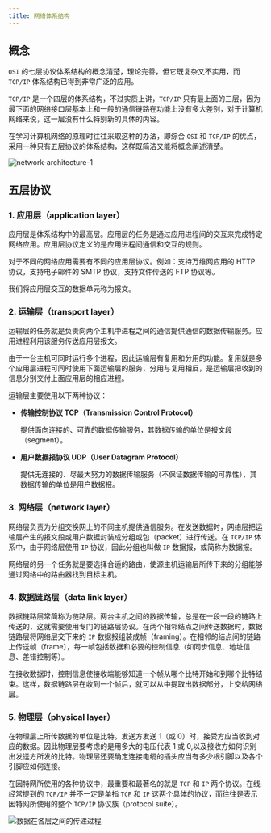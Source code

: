 ```yaml
---
title: 网络体系结构
---
```


## 概念

`OSI` 的七层协议体系结构的概念清楚，理论完善，但它既复杂又不实用，而 `TCP/IP` 体系结构已得到非常广泛的应用。

`TCP/IP` 是一个四层的体系结构，不过实质上讲，`TCP/IP` 只有最上面的三层，因为最下面的网络接口层基本上和一般的通信链路在功能上没有多大差别，对于计算机网络来说，这一层没有什么特别新的具体的内容。

在学习计算机网络的原理时往往采取这种的办法，即综合 `OSI` 和 `TCP/IP` 的优点，采用一种只有五层协议的体系结构，这样既简洁又能将概念阐述清楚。

<img :src="$withBase('/computer/network-architecture-1.jpeg')" alt="network-architecture-1">



## 五层协议

### 1. 应用层（application layer）

应用层是体系结构中的最高层。应用层的任务是通过应用进程间的交互来完成特定网络应用。应用层协议定义的是应用进程间通信和交互的规则。

对于不同的网络应用需要有不同的应用层协议。例如：支持万维网应用的 HTTP 协议，支持电子邮件的 SMTP 协议，支持文件传送的 FTP 协议等。

我们将应用层交互的数据单元称为报文。

### 2. 运输层（transport layer）

运输层的任务就是负责向两个主机中进程之间的通信提供通信的数据传输服务。应用进程利用该服务传送应用层报文。

由于一台主机可同时运行多个进程，因此运输层有复用和分用的功能。复用就是多个应用层进程可同时使用下面运输层的服务，分用与复用相反，是运输层把收到的信息分别交付上面应用层的相应进程。

运输层主要使用以下两种协议：

+ **传输控制协议 TCP（Transmission Control Protocol）**

  提供面向连接的、可靠的数据传输服务，其数据传输的单位是报文段（segment）。

+ **用户数据报协议 UDP（User Datagram Protocol）**

  提供无连接的、尽最大努力的数据传输服务（不保证数据传输的可靠性），其数据传输的单位是用户数据报。

### 3. 网络层（network layer）

网络层负责为分组交换网上的不同主机提供通信服务。在发送数据时，网络层把运输层产生的报文段或用户数据封装成分组或包（packet）进行传送。在 `TCP/IP` 体系中，由于网络层使用 `IP` 协议，因此分组也叫做 `IP` 数据报，或简称为数据报。

网络层的另一个任务就是要选择合适的路由，使源主机运输层所传下来的分组能够通过网络中的路由器找到目标主机。

### 4. 数据链路层（data link layer）

数据链路层常简称为链路层。两台主机之间的数据传输，总是在一段一段的链路上传送的，这就需要使用专门的链路层协议。在两个相邻结点之间传送数据时，数据链路层将网络层交下来的 `IP` 数据报组装成帧（framing）。在相邻的结点间的链路上传送帧（frame），每一帧包括数据和必要的控制信息（如同步信息、地址信息、差错控制等）。

在接收数据时，控制信息使接收端能够知道一个帧从哪个比特开始和到哪个比特结束。这样，数据链路层在收到一个帧后，就可以从中提取出数据部分，上交给网络层。

### 5. 物理层（physical layer）

在物理层上所传数据的单位是比特。发送方发送 1（或 0）时，接受方应当收到对应的数据。因此物理层要考虑的是用多大的电压代表 1 或 0,以及接收方如何识别出发送方所发的比特。物理层还要确定连接电缆的插头应当有多少根引脚以及各个引脚应如何连接。

在因特网所使用的各种协议中，最重要和最著名的就是 `TCP` 和 `IP` 两个协议。在线经常提到的 `TCP/IP` 并不一定是单指 `TCP` 和 `IP` 这两个具体的协议，而往往是表示因特网所使用的整个 `TCP/IP` 协议族（protocol suite）。

<img :src="$withBase('/computer/network-architecture-2.jpeg')" alt="数据在各层之间的传递过程">